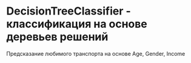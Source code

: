 # DecisionTreeClassifier - классификация на основе деревьев решений
Предсказание любимого транспорта на основе Age, Gender, Income
